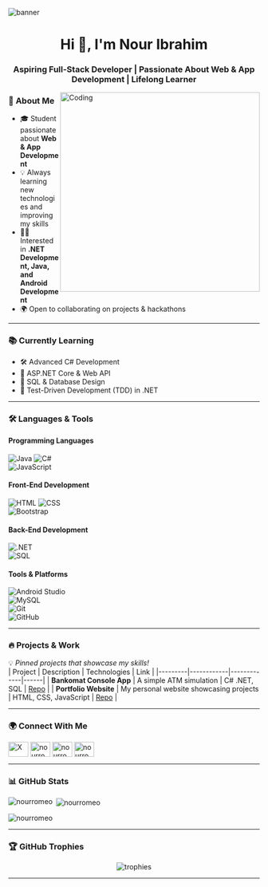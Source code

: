 ![banner](https://user-images.githubusercontent.com/59024116/210884933-8682a5f8-8518-4f0f-8440-067a09d62022.png)

<h1 align="center">Hi 👋, I'm Nour Ibrahim</h1>
<h3 align="center">Aspiring Full-Stack Developer | Passionate About Web & App Development | Lifelong Learner</h3>

<img align="right" alt="Coding" width="400" src="https://media.giphy.com/media/qgQUggAC3Pfv687qPC/giphy.gif">

### 🚀 **About Me**
- 🎓 Student passionate about **Web & App Development**
- 💡 Always learning new technologies and improving my skills
- 👨‍💻 Interested in **.NET Development, Java, and Android Development**
- 🌍 Open to collaborating on projects & hackathons

---

### 📚 **Currently Learning**
- 🛠️ Advanced C# Development
- 🔗 ASP.NET Core & Web API
- 💾 SQL & Database Design
- 🧪 Test-Driven Development (TDD) in .NET

---

### 🛠 **Languages & Tools**
#### **Programming Languages**  
![Java](https://img.shields.io/badge/-Java-007396?style=flat&logo=java) 
![C#](https://img.shields.io/badge/-C%23-239120?style=flat&logo=c-sharp)  
![JavaScript](https://img.shields.io/badge/-JavaScript-F7DF1E?style=flat&logo=javascript)  

#### **Front-End Development**  
![HTML](https://img.shields.io/badge/-HTML5-E34F26?style=flat&logo=html5) 
![CSS](https://img.shields.io/badge/-CSS3-1572B6?style=flat&logo=css3)  
![Bootstrap](https://img.shields.io/badge/-Bootstrap-563D7C?style=flat&logo=bootstrap)  

#### **Back-End Development**  
![.NET](https://img.shields.io/badge/-ASP.NET-5C2D91?style=flat&logo=.net)  
![SQL](https://img.shields.io/badge/-SQL-4479A1?style=flat&logo=mysql)  

#### **Tools & Platforms**  
![Android Studio](https://img.shields.io/badge/-Android%20Studio-3DDC84?style=flat&logo=android-studio)  
![MySQL](https://img.shields.io/badge/-MySQL-4479A1?style=flat&logo=mysql)  
![Git](https://img.shields.io/badge/-Git-F05032?style=flat&logo=git)  
![GitHub](https://img.shields.io/badge/-GitHub-181717?style=flat&logo=github)  

---

### 🔥 **Projects & Work**
💡 *Pinned projects that showcase my skills!*  
| Project | Description | Technologies | Link |
|---------|------------|-------------|------|
| **Bankomat Console App** | A simple ATM simulation | C# .NET, SQL | [Repo](https://github.com/nourromeo/myProjects) |
| **Portfolio Website** | My personal website showcasing projects | HTML, CSS, JavaScript | [Repo](https://nourromeo.github.io/NourPortfolio/) |

---

### 🌍 **Connect With Me**
<p align="left">
<a href="https://twitter.com/nourromeo" target="_blank"><img align="center" src="https://cdn.jsdelivr.net/gh/simple-icons/simple-icons/icons/x.svg" alt="X" height="30" width="40" /></a>
<a href="https://linkedin.com/in/nour-ibrahim-830211194" target="_blank"><img align="center" src="https://raw.githubusercontent.com/rahuldkjain/github-profile-readme-generator/master/src/images/icons/Social/linked-in-alt.svg" alt="nourromeo" height="30" width="40" /></a>
<a href="https://fb.com/nour.romeo" target="_blank"><img align="center" src="https://raw.githubusercontent.com/rahuldkjain/github-profile-readme-generator/master/src/images/icons/Social/facebook.svg" alt="nourromeo" height="30" width="40" /></a>
<a href="https://instagram.com/nourromeo" target="_blank"><img align="center" src="https://raw.githubusercontent.com/rahuldkjain/github-profile-readme-generator/master/src/images/icons/Social/instagram.svg" alt="nourromeo" height="30" width="40" /></a>
</p>

---

### 📊 **GitHub Stats**
<p><img align="left" src="https://github-readme-stats.vercel.app/api/top-langs?username=nourromeo&show_icons=true&locale=en&layout=compact" alt="nourromeo" /></p>
<p>&nbsp;<img align="center" src="https://github-readme-stats.vercel.app/api?username=nourromeo&show_icons=true&locale=en" alt="nourromeo" /></p>
<p><img align="center" src="https://github-readme-streak-stats.herokuapp.com/?user=nourromeo&" alt="nourromeo" /></p>

---

### 🏆 **GitHub Trophies**
<p align="center">
  <img src="https://github-profile-trophy.vercel.app/?username=nourromeo&theme=onedark&row=1&margin-w=15" alt="trophies" />
</p>

---

<!---
nourromeo/nourromeo is a ✨ special ✨ repository because its `README.md` (this file) appears on your GitHub profile.
--->

